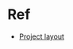 # Ref
- [Project layout](https://github.com/golang-standards/project-layout/blob/master/README_zh-TW.md)
